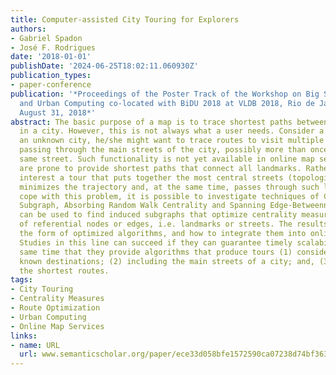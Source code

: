 ```yaml
---
title: Computer-assisted City Touring for Explorers
authors:
- Gabriel Spadon
- José F. Rodrigues
date: '2018-01-01'
publishDate: '2024-06-25T18:02:11.060930Z'
publication_types:
- paper-conference
publication: '*Proceedings of the Poster Track of the Workshop on Big Social Data
  and Urban Computing co-located with BiDU 2018 at VLDB 2018, Rio de Janeiro, Brazil,
  August 31, 2018*'
abstract: The basic purpose of a map is to trace shortest paths between two locations
  in a city. However, this is not always what a user needs. Consider a tourist in
  an unknown city, he/she might want to trace routes to visit multiple landmarks while
  passing through the main streets of the city, possibly more than once through the
  same street. Such functionality is not yet available in online map services, which
  are prone to provide shortest paths that connect all landmarks. Rather, is of common
  interest a tour that puts together the most central streets (topologically speaking),
  minimizes the trajectory and, at the same time, passes through such landmarks. To
  cope with this problem, it is possible to investigate techniques of Center-Piece
  Subgraph, Absorbing Random Walk Centrality and Spanning Edge-Betweenness; such techniques
  can be used to find induced subgraphs that optimize centrality measures for a set
  of referential nodes or edges, i.e. landmarks or streets. The results shall be in
  the form of optimized algorithms, and how to integrate them into online systems.
  Studies in this line can succeed if they can guarantee timely scalability at the
  same time that they provide algorithms that produce tours (1) considering all the
  known destinations; (2) including the main streets of a city; and, (3) ensuring
  the shortest routes.
tags:
- City Touring
- Centrality Measures
- Route Optimization
- Urban Computing
- Online Map Services
links:
- name: URL
  url: www.semanticscholar.org/paper/ece33d058bfe1572590ca07238d74bf3639401bd
---
```

